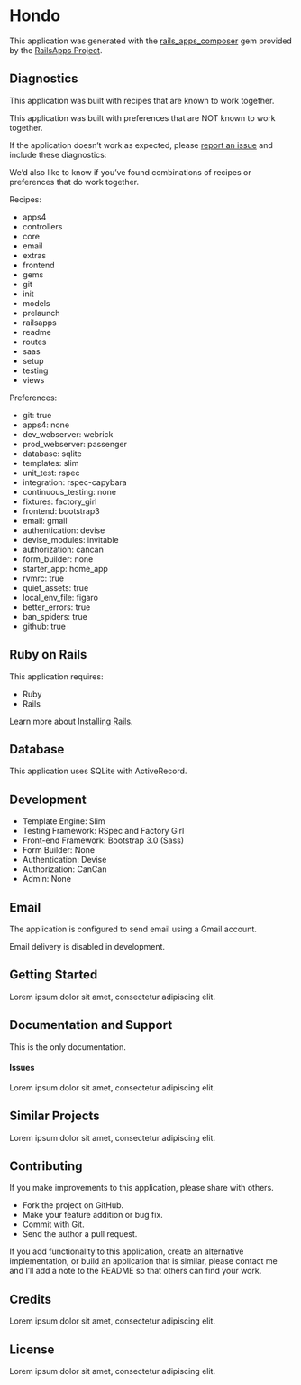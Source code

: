 Hondo
=========

This application was generated with the [rails_apps_composer](https://github.com/RailsApps/rails_apps_composer) gem
provided by the [RailsApps Project](http://railsapps.github.io/).

Diagnostics
-----------

This application was built with recipes that are known to work together.

This application was built with preferences that are NOT known to work
together.

If the application doesn’t work as expected, please [report an issue](https://github.com/RailsApps/rails_apps_composer/issues)
and include these diagnostics:

We’d also like to know if you’ve found combinations of recipes or
preferences that do work together.

Recipes:

* apps4
* controllers
* core
* email
* extras
* frontend
* gems
* git
* init
* models
* prelaunch
* railsapps
* readme
* routes
* saas
* setup
* testing
* views

Preferences:

* git: true
* apps4: none
* dev_webserver: webrick
* prod_webserver: passenger
* database: sqlite
* templates: slim
* unit_test: rspec
* integration: rspec-capybara
* continuous_testing: none
* fixtures: factory_girl
* frontend: bootstrap3
* email: gmail
* authentication: devise
* devise_modules: invitable
* authorization: cancan
* form_builder: none
* starter_app: home_app
* rvmrc: true
* quiet_assets: true
* local_env_file: figaro
* better_errors: true
* ban_spiders: true
* github: true

Ruby on Rails
-------------

This application requires:

-   Ruby
-   Rails

Learn more about [Installing Rails](http://railsapps.github.io/installing-rails.html).

Database
--------

This application uses SQLite with ActiveRecord.

Development
-----------

-   Template Engine: Slim
-   Testing Framework: RSpec and Factory Girl
-   Front-end Framework: Bootstrap 3.0 (Sass)
-   Form Builder: None
-   Authentication: Devise
-   Authorization: CanCan
-   Admin: None

Email
-----

The application is configured to send email using a Gmail account.

Email delivery is disabled in development.

Getting Started
---------------

Lorem ipsum dolor sit amet, consectetur adipiscing elit.

Documentation and Support
-------------------------

This is the only documentation.

#### Issues

Lorem ipsum dolor sit amet, consectetur adipiscing elit.

Similar Projects
----------------

Lorem ipsum dolor sit amet, consectetur adipiscing elit.

Contributing
------------

If you make improvements to this application, please share with others.

-   Fork the project on GitHub.
-   Make your feature addition or bug fix.
-   Commit with Git.
-   Send the author a pull request.

If you add functionality to this application, create an alternative
implementation, or build an application that is similar, please contact
me and I’ll add a note to the README so that others can find your work.

Credits
-------

Lorem ipsum dolor sit amet, consectetur adipiscing elit.

License
-------

Lorem ipsum dolor sit amet, consectetur adipiscing elit.
